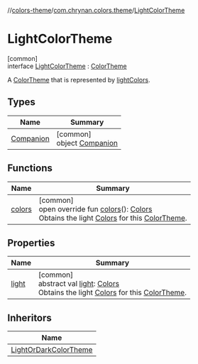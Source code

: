 //[colors-theme](../../../index.md)/[com.chrynan.colors.theme](../index.md)/[LightColorTheme](index.md)

# LightColorTheme

[common]\
interface [LightColorTheme](index.md) : [ColorTheme](../-color-theme/index.md)

A [ColorTheme](../-color-theme/index.md) that is represented by [lightColors](../light-colors.md).

## Types

| Name | Summary |
|---|---|
| [Companion](-companion/index.md) | [common]<br>object [Companion](-companion/index.md) |

## Functions

| Name | Summary |
|---|---|
| [colors](colors.md) | [common]<br>open override fun [colors](colors.md)(): [Colors](../-colors/index.md)<br>Obtains the light [Colors](../-colors/index.md) for this [ColorTheme](../-color-theme/index.md). |

## Properties

| Name | Summary |
|---|---|
| [light](light.md) | [common]<br>abstract val [light](light.md): [Colors](../-colors/index.md)<br>Obtains the light [Colors](../-colors/index.md) for this [ColorTheme](../-color-theme/index.md). |

## Inheritors

| Name |
|---|
| [LightOrDarkColorTheme](../-light-or-dark-color-theme/index.md) |
